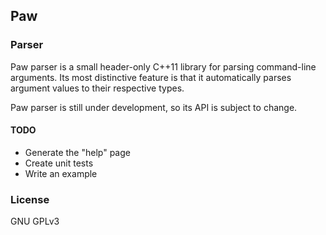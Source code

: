 ## Paw
### Parser
Paw parser is a small header-only C++11 library for parsing command-line arguments.
Its most distinctive feature is that it automatically parses argument values to their respective
types.

Paw parser is still under development, so its API is subject to change.

#### TODO
 - Generate the "help" page
 - Create unit tests
 - Write an example

### License
GNU GPLv3
